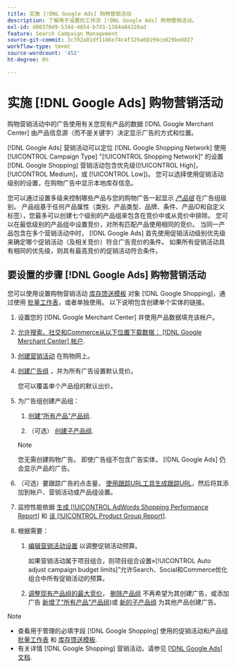 ```yaml
---
title: 实施 [!DNL Google Ads] 购物营销活动
description: 了解用于设置的工作流 [!DNL Google Ads] 购物营销活动。
exl-id: d80370d9-534d-4854-b7d3-1384a84320ad
feature: Search Campaign Management
source-git-commit: 3c702a01df1186e74c4f329a08199ce829be0827
workflow-type: tm+mt
source-wordcount: '452'
ht-degree: 0%

---
```


# 实施 [!DNL Google Ads] 购物营销活动

购物营销活动中的广告使用有关您现有产品的数据 [!DNL Google Merchant Center] 由产品信息源（而不是关键字）决定显示广告的方式和位置。

[!DNL Google Ads] 营销活动可以定位 [!DNL Google Shopping Network] 使用 [!UICONTROL Campaign Type] &quot;[!UICONTROL Shopping Network]“ 的设置 [!DNL Google Shopping] 营销活动包含优先级([!UICONTROL High]， [!UICONTROL Medium]，或 [!UICONTROL Low])。 您可以选择使用促销活动级别的设置，在购物广告中显示本地库存信息。

您可以通过设置多级来控制哪些产品与您的购物广告一起显示 *[产品组](/help/search-social-commerce/campaign-management/campaigns/product-group-about.md)* 在广告组级别。 产品组基于任何产品属性（类别、产品类型、品牌、条件、产品ID和自定义标签），您最多可以创建七个级别的产品组来包含在竞价中或从竞价中排除。 您可以在最低级别的产品组中设置竞价，对所有匹配产品使用相同的竞价。 当同一产品包含在多个营销活动中时， [!DNL Google Ads] 首先使用促销活动级别优先级来确定哪个促销活动（及相关竞价）符合广告竞价的条件。 如果所有促销活动具有相同的优先级，则具有最高竞价的促销活动符合条件。

## 要设置的步骤 [!DNL Google Ads] 购物营销活动

您可以使用设置购物营销活动 [库存馈送模板](/help/search-social-commerce/campaign-management/inventory-feeds/inventory-feeds-about.md) 对象 [!DNL Google Shopping]，通过使用 [批量工作表](/help/search-social-commerce/campaign-management/bulksheets/bulksheet-about.md)，或者单独使用。 以下说明包含创建单个实体的链接。

1. 设置您的 [!DNL Google Merchant Center] 并使用产品数据填充该帐户。

1. [允许搜索、社交和Commerce从以下位置下载数据： [!DNL Google Merchant Center] 帐户](/help/search-social-commerce/campaign-management/accounts/merchant-account-manage.md).

1. [创建营销活动](/help/search-social-commerce/campaign-management/campaigns/campaign-manage.md) 在购物网上。

1. [创建广告组](/help/search-social-commerce/campaign-management/campaigns/ad-group-manage.md) ，并为所有广告设置默认竞价。

   您可以覆盖单个产品组的默认出价。

1. 为广告组创建产品组：

   1. [创建“所有产品”产品组](/help/search-social-commerce/campaign-management/campaigns/product-group-manage.md).

   1. （可选） [创建子产品组](/help/search-social-commerce/campaign-management/campaigns/product-group-manage.md).

   >[!NOTE]
   >您无需创建购物广告。 即使广告组不包含广告实体， [!DNL Google Ads] 仍会显示产品的广告。

1. （可选）要跟踪广告的点击量， [使用跟踪URL工具生成跟踪URL](/help/search-social-commerce/tools/click-tracking-url-generate.md)，然后将其添加到帐户、营销活动或产品组设置。

1. 监控性能依据 [生成 [!UICONTROL AdWords Shopping Performance Report]](/help/search-social-commerce/reports/management/specialty/specialty-report-generate.md) 和 [该 [!UICONTROL Product Group Report]](/help/search-social-commerce/reports/management/basic-advanced/basic-advanced-report-generate.md).

1. 根据需要：

   1. [编辑营销活动设置](/help/search-social-commerce/campaign-management/campaigns/campaign-manage.md) 以调整促销活动预算。

      如果营销活动属于项目组合，则项目组合设置»[!UICONTROL Auto adjust campaign budget limits]”允许Search、Social和Commerce优化组合中所有促销活动的预算。

   1. [调整现有产品组的最大竞价](/help/search-social-commerce/campaign-management/campaigns/product-group-manage.md)， [删除产品组](/help/search-social-commerce/campaign-management/campaigns/product-group-manage.md) 不再希望为其创建广告，或添加广告 [新增了“所有产品”产品组](/help/search-social-commerce/campaign-management/campaigns/product-group-manage.md))或 [新的子产品组](/help/search-social-commerce/campaign-management/campaigns/product-group-manage.md) 为其他产品创建广告。

>[!NOTE]
>
>* 查看用于管理的必填字段 [!DNL Google Shopping] 使用的促销活动和产品组 [批量工作表](/help/search-social-commerce/campaign-management/bulksheets/bulksheet-data-formats/bulksheet-data-google.md) 和 [库存馈送模板](/help/search-social-commerce/campaign-management/inventory-feeds/ad-templates/template-google-shopping.md).
>* 有关详情 [!DNL Google Shopping] 营销活动，请参见 [[!DNL Google Ads] 文档](https://support.google.com/google-ads/answer/2454022).
